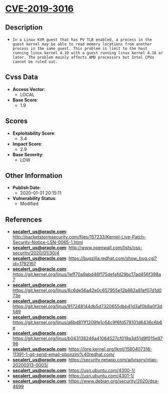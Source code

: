 
# [CVE-2019-3016](https://cve.mitre.org/cgi-bin/cvename.cgi?name=CVE-2019-3016)

## Description

- `In a Linux KVM guest that has PV TLB enabled, a process in the guest kernel may be able to read memory locations from another process in the same guest. This problem is limit to the host running linux kernel 4.10 with a guest running linux kernel 4.16 or later. The problem mainly affects AMD processors but Intel CPUs cannot be ruled out.`

## Cvss Data

- **Access Vector**:
  - LOCAL
- **Base Score**:
  - 1.9

## Scores

- **Exploitability Score**:
  - 3.4
- **Impact Score**:
  - 2.9
- **Base Severity**:
  - LOW

## Other Information

- **Publish Date**:
  - 2020-01-31 20:15:11
- **Vulnerability Status**:
  - Modified

## References

- **secalert_us@oracle.com**: http://packetstormsecurity.com/files/157233/Kernel-Live-Patch-Security-Notice-LSN-0065-1.html
- **secalert_us@oracle.com**: http://www.openwall.com/lists/oss-security/2020/01/30/4
- **secalert_us@oracle.com**: https://bugzilla.redhat.com/show_bug.cgi?id=1792167
- **secalert_us@oracle.com**: https://git.kernel.org/linus/1eff70a9abd46f175defafd29bc17ad456f398a7
- **secalert_us@oracle.com**: https://git.kernel.org/linus/8c6de56a42e0c657955e12b882a81ef07d1d073e
- **secalert_us@oracle.com**: https://git.kernel.org/linus/917248144db5d7320655dbb41d3af0b8a0f3d589
- **secalert_us@oracle.com**: https://git.kernel.org/linus/a6bd811f1209fe1c64c9f6fd578101d6436c6b6e
- **secalert_us@oracle.com**: https://git.kernel.org/linus/b043138246a41064527cf019a3d51d9f015e9796
- **secalert_us@oracle.com**: https://lore.kernel.org/lkml/1580407316-11391-1-git-send-email-pbonzini%40redhat.com/
- **secalert_us@oracle.com**: https://security.netapp.com/advisory/ntap-20200313-0003/
- **secalert_us@oracle.com**: https://usn.ubuntu.com/4300-1/
- **secalert_us@oracle.com**: https://usn.ubuntu.com/4301-1/
- **secalert_us@oracle.com**: https://www.debian.org/security/2020/dsa-4699
